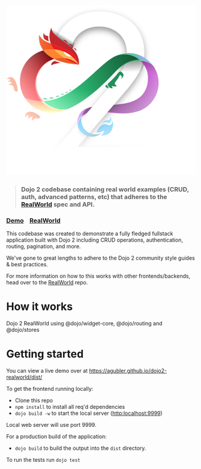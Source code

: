 # ![RealWorld Example App](logo.png)

> ### Dojo 2 codebase containing real world examples (CRUD, auth, advanced patterns, etc) that adheres to the [RealWorld](https://github.com/gothinkster/realworld) spec and API.


### [Demo](https://agubler.github.io/dojo2-realworld/dist/)&nbsp;&nbsp;&nbsp;&nbsp;[RealWorld](https://github.com/gothinkster/realworld)


This codebase was created to demonstrate a fully fledged fullstack application built with Dojo 2 including CRUD operations, authentication, routing, pagination, and more.

We've gone to great lengths to adhere to the Dojo 2 community style guides & best practices.

For more information on how to this works with other frontends/backends, head over to the [RealWorld](https://github.com/gothinkster/realworld) repo.


# How it works

Dojo 2 RealWorld using @dojo/widget-core, @dojo/routing and @dojo/stores

# Getting started

You can view a live demo over at https://agubler.github.io/dojo2-realworld/dist/

To get the frontend running locally:

- Clone this repo
- `npm install` to install all req'd dependencies
- `dojo build -w` to start the local server ([http:localhost:9999](http:localhost:9999))

Local web server will use port 9999.

For a production build of the application:

- `dojo build` to build the output into the `dist` directory.

To run the tests run `dojo test`
